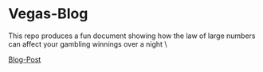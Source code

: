 # Vegas-Blog
This repo produces a fun document showing how the law of large numbers can affect your gambling winnings over a night \

[Blog-Post](https://raw.githack.com/cyrustadjiki/Vegas-Blog/master/R/blog_post.html)
